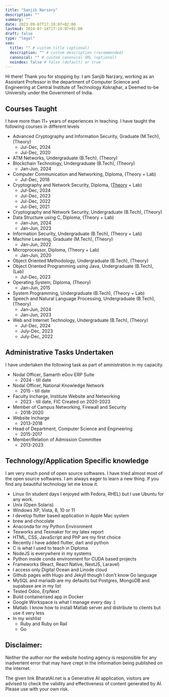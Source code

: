 ```yaml
---
title: "Sanjib Narzary"
description: ""
summary: ""
date: 2023-09-07T17:19:07+02:00
lastmod: 2024-07-14T17:19:07+02:00
draft: false
type: "legal"
seo:
  title: "" # custom title (optional)
  description: "" # custom description (recommended)
  canonical: "" # custom canonical URL (optional)
  noindex: false # false (default) or true
---
```

Hi there!
Thank you for stopping by. I am Sanjib Narzary, working as an Assistant Professor in the department of Computer Science and Engineering at Central Institute of Technology Kokrajhar, a Deemed to-be University under the Government of India.


## Courses Taught
I have more than 11+ years of experiences in teaching. I have taught the following courses in different levels
  - Advanced Cryptography and Information Security, Graduate (M.Tech), (Theory)
    - Jul-Dec, 2024
    - Jul-Dec, 2020
  - ATM Networks, Undergraduate (B.Tech), (Theory)
  - Blockchain Technology, Undergraduate (B.Tech), (Theory)
    - Jan-Jun, 2024
  - Computer Communication and Networking, Diploma, (Theory + Lab)
    - Jul-Dec, 2018
  - Cryptography and Network Security, Diploma, ([Theory](https://sanjibnarzary.github.io/dcse504/) + Lab)
    - Jul-Dec, 2024
    - Jul-Dec, 2023
    - Jul-Dec, 2022
    - Jul-Dec, 2021
  - Cryptography and Network Security, Undergraduate (B.Tech), (Theory)
  - Data Structure using C, Diploma, (Theory + Lab)
    - Jan-Jun, 2024
    - Jan-Jun, 2023
  - Information Security, Undergraduate (B.Tech), (Theory + Lab)
  - Machine Learning, Graduate (M.Tech), (Theory)
    - Jan-Jun, 2022
  - Microprocessor, Diploma, (Theory + Lab)
    - Jan-Jun, 2020
  - Object Oriented Methodology, Undergraduate (B.Tech), (Theory)
  - Object Oriented Programming using Java, Undergraduate (B.Tech), (Lab)
    - Jul-Dec, 2023
  - Operating System, Diploma, (Theory)
    - Jan-Jun, 2015
  - System Programming, Undergraduate (B.Tech), (Theory + Lab)
  - Speech and Natural Language Processing, Undergraduate (B.Tech), (Theory)
    - Jan-Jun, 2024
    - Jan-Jun, 2023
  - Web and Internet Technology, Undergraduate (B.Tech), (Theory)
    - Jul-Dec, 2024
    - July-Dec, 2023 
    - July-Dec, 2022

## Administrative Tasks Undertaken
I have undertaken the following task as part of aministration in my capacity.
  - Nodal Officer, Samarth eGov ERP Suite
    - 2024 - till date
  - Nodal Officer, National Knowledge Network
    - 2015 - till date
  - Faculty Incharge, Institute Website and Networking
    - 2023 - till date, FIC Created on 2020-2023
  - Member of Campus Networking, Firewall and Security
    - 2018-2020
  - Website Incharge
    - 2013-2018
  - Head of Department, Computer Science and Engineering
    - 2015-2017
  - Member/Relation of Admission Committee
    - 2013-2023

## Technology/Application Specific knowledge
I am very much pond of open source softwares. I have tried almost most of the open source softwares. I am always eager to learn a new thing. If you find any beautiful technology let me know it.
  - Linux (In student days I enjoyed with Fedora, RHEL) but I use Ubuntu for any work.
  - Unix (Open Solaris)
  - Windows XP, Vista, 8, 10 or 11
  - I develop flutter based application in Apple Mac system
  - brew and chocolate
  - Anaconda for my Python Environment
  - Texworks and Texmaker for my latex report
  - HTML, CSS, JavaScript and PhP are my first choice
  - Recently I have added flutter, dart and python
  - C is what I used to teach in Diploma
  - NodeJS is everywhere in my systems
  - Python inside conda environment for CUDA based projects
  - Frameworks (React, React Native, NextJS, Laravel)
  - I access only Digital Ocean and Linode cloud
  - Github pages with Hugo and Jekyll though I don't know Go language
  - MySQL and mariadb are my defaults but Postgres, MongoDB and supabase are in my list
  - Tested Odoo, ErpNext
  - Build containerised app in Docker 
  - Google Workspace is what I manage every day :)
  - Matlab: I know how to install Matlab server and distribute to clients but use it very less
  - In my wishlist
    - Ruby and Ruby on Rail
    - Go
  





## Disclaimer:
Neither the author nor the website hosting agency is responsible for any inadvertent error that may have crept in the information being published on the internet. 

The given link BharatAI.net is a Generative AI application, visitors are advised to check the validity and  effectiveness of content generated by AI. Please use with your own risk.
